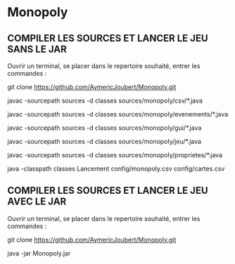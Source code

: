 Monopoly
========



COMPILER LES SOURCES ET LANCER LE JEU SANS LE JAR
-------------------------------------------------

Ouvrir un terminal, se placer dans le repertoire souhaité, entrer les commandes :


git clone https://github.com/AymericJoubert/Monopoly.git

javac -sourcepath sources -d classes sources/monopoly/csv/*.java

javac -sourcepath sources -d classes sources/monopoly/evenements/*.java

javac -sourcepath sources -d classes sources/monopoly/gui/*.java

javac -sourcepath sources -d classes sources/monopoly/jeu/*.java

javac -sourcepath sources -d classes sources/monopoly/proprietes/*.java

java -classpath classes Lancement config/monopoly.csv config/cartes.csv


COMPILER LES SOURCES ET LANCER LE JEU AVEC LE JAR
-------------------------------------------------

Ouvrir un terminal, se placer dans le repertoire souhaité, entrer les commandes :


git clone https://github.com/AymericJoubert/Monopoly.git

java -jar Monopoly.jar
